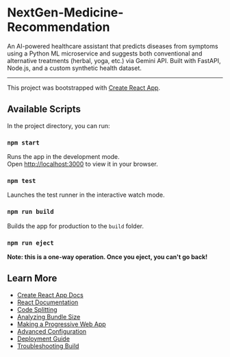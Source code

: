 # NextGen-Medicine-Recommendation

An AI-powered healthcare assistant that predicts diseases from symptoms using a Python ML microservice and suggests both conventional and alternative treatments (herbal, yoga, etc.) via Gemini API. Built with FastAPI, Node.js, and a custom synthetic health dataset.

---

This project was bootstrapped with [Create React App](https://github.com/facebook/create-react-app).

## Available Scripts

In the project directory, you can run:

### `npm start`
Runs the app in the development mode.  
Open [http://localhost:3000](http://localhost:3000) to view it in your browser.

### `npm test`
Launches the test runner in the interactive watch mode.

### `npm run build`
Builds the app for production to the `build` folder.

### `npm run eject`
**Note: this is a one-way operation. Once you eject, you can't go back!**

## Learn More

- [Create React App Docs](https://facebook.github.io/create-react-app/docs/getting-started)
- [React Documentation](https://reactjs.org/)
- [Code Splitting](https://facebook.github.io/create-react-app/docs/code-splitting)
- [Analyzing Bundle Size](https://facebook.github.io/create-react-app/docs/analyzing-the-bundle-size)
- [Making a Progressive Web App](https://facebook.github.io/create-react-app/docs/making-a-progressive-web-app)
- [Advanced Configuration](https://facebook.github.io/create-react-app/docs/advanced-configuration)
- [Deployment Guide](https://facebook.github.io/create-react-app/docs/deployment)
- [Troubleshooting Build](https://facebook.github.io/create-react-app/docs/troubleshooting#npm-run-build-fails-to-minify)

